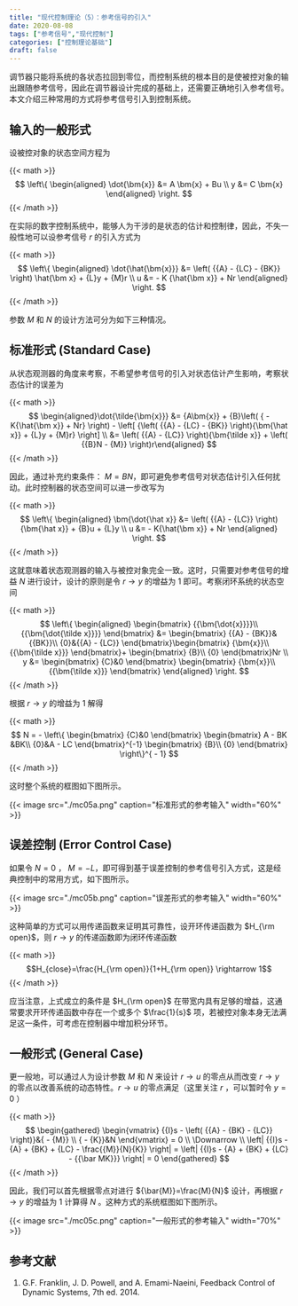 ```yaml
---
title: "现代控制理论（5）：参考信号的引入"
date: 2020-08-08
tags: ["参考信号","现代控制"]
categories: ["控制理论基础"]
draft: false
---
```


调节器只能将系统的各状态拉回到零位，而控制系统的根本目的是使被控对象的输出跟随参考信号，因此在调节器设计完成的基础上，还需要正确地引入参考信号。本文介绍三种常用的方式将参考信号引入到控制系统。

<!--more-->


## 输入的一般形式

设被控对象的状态空间方程为

{{< math >}}$$
\left\{
\begin{aligned}
\dot{\bm{x}} &= A \bm{x} + Bu  \\
y &= C \bm{x}
\end{aligned}
\right.
$${{< /math >}}

在实际的数字控制系统中，能够人为干涉的是状态的估计和控制律，因此，不失一般性地可以设参考信号 $r$ 的引入方式为

{{< math >}}$$
\left\{ \begin{aligned}
\dot{\hat{\bm{x}}} &= \left( {{A} - {LC} - {BK}} \right) \hat{\bm x} + {L}y + {M}r \\
u &=  - K {\hat{\bm x}} + Nr
\end{aligned} \right.
$${{< /math >}}

参数 $M$ 和 $N$ 的设计方法可分为如下三种情况。

## 标准形式 (Standard Case)

从状态观测器的角度来考察，不希望参考信号的引入对状态估计产生影响，考察状态估计的误差为

{{< math >}}$$
\begin{aligned}\dot{\tilde{\bm{x}}} &= {A\bm{x}} + {B}\left( { - K{\hat{\bm x}} + Nr} \right) - \left[ {\left( {{A} - {LC} - {BK}} \right){\bm{\hat x}} + {L}y + {M}r} \right] \\
&= \left( {{A} - {LC}} \right){\bm{\tilde x}} + \left( {{B}N - {M}} \right)r\end{aligned}
$${{< /math >}}

因此，通过补充约束条件： $M =  BN$，即可避免参考信号对状态估计引入任何扰动。此时控制器的状态空间可以进一步改写为

{{< math >}}$$
\left\{ \begin{aligned}
\bm{\dot{\hat x}} &= \left( {{A} - {LC}} \right){\bm{\hat x}} + {B}u + {L}y \\
u &=  - K{\hat{\bm x}} + Nr
\end{aligned} \right.
$${{< /math >}}

这就意味着状态观测器的输入与被控对象完全一致。这时，只需要对参考信号的增益 $N$ 进行设计，设计的原则是令 $r\rightarrow y$ 的增益为 $1$ 即可。考察闭环系统的状态空间

{{< math >}}$$
\left\{ \begin{aligned}
\begin{bmatrix}
{{\bm{\dot{x}}}}\\
{{\bm{\dot{\tilde x}}}}
\end{bmatrix} &= \begin{bmatrix}
{{A} - {BK}}&{{BK}}\\
{0}&{{A} - {LC}}
\end{bmatrix}\begin{bmatrix}
{\bm{x}}\\
{{\bm{\tilde x}}}
\end{bmatrix}+ \begin{bmatrix}
{B}\\
{0}
\end{bmatrix}Nr \\
y &= \begin{bmatrix}
{C}&0
\end{bmatrix} \begin{bmatrix}
{\bm{x}}\\
{{\bm{\tilde x}}}
\end{bmatrix}
\end{aligned} \right.
$${{< /math >}}

根据 $r\rightarrow y$ 的增益为 $1$ 解得

{{< math >}}$$
N =  - \left\{  \begin{bmatrix}
{C}&0
\end{bmatrix} \begin{bmatrix}
A - BK &BK\\
{0}&A - LC
\end{bmatrix}^{-1} \begin{bmatrix}
{B}\\
{0}
\end{bmatrix} \right\}^{ - 1}
$${{< /math >}}

这时整个系统的框图如下图所示。

{{< image src="./mc05a.png" caption="标准形式的参考输入" width="60%" >}}


## 误差控制 (Error Control Case)

如果令 $N=0$ ， $M = -L$，即可得到基于误差控制的参考信号引入方式，这是经典控制中的常用方式，如下图所示。

{{< image src="./mc05b.png" caption="误差形式的参考输入" width="60%" >}}

这种简单的方式可以用传递函数来证明其可靠性，设开环传递函数为 $H_{\rm open}$，则 $r\rightarrow y$ 的传递函数即为闭环传递函数

{{< math >}}$$H_{close}=\frac{H_{\rm open}}{1+H_{\rm open}} \rightarrow 1$${{< /math >}}

应当注意，上式成立的条件是 $H_{\rm open}$ 在带宽内具有足够的增益，这通常要求开环传递函数中存在一个或多个 $\frac{1}{s}$ 项，若被控对象本身无法满足这一条件，可考虑在控制器中增加积分环节。

## 一般形式 (General Case)

更一般地，可以通过人为设计参数 $M$ 和 $N$ 来设计 $r\rightarrow u$ 的零点从而改变 $r\rightarrow y$ 的零点以改善系统的动态特性。$r\rightarrow u$ 的零点满足（这里关注 $r$ ，可以暂时令 $y=0$ ）

{{< math >}}$$
\begin{gathered}
\begin{vmatrix}
{{I}s - \left( {{A} - {BK} - {LC}} \right)}&{ - {M}} \\
{ - {K}}&N
\end{vmatrix} = 0 \\
\Downarrow \\
\left| {{I}s - {A} + {BK} + {LC} - \frac{{M}}{N}{K}} \right| = \left| {{I}s - {A} + {BK} + {LC} - {{\bar MK}}} \right| = 0
\end{gathered}
$${{< /math >}}

因此，我们可以首先根据零点对进行 ${\bar{M}}=\frac{M}{N}$ 设计，再根据 $r\rightarrow y$ 的增益为 $1$ 计算得 $N$ 。这种方式的系统框图如下图所示。

{{< image src="./mc05c.png" caption="一般形式的参考输入" width="70%" >}}


## 参考文献

1. G.F. Franklin, J. D. Powell, and A. Emami-Naeini, Feedback Control of Dynamic Systems, 7th ed. 2014.
